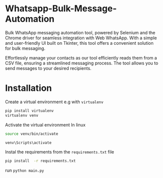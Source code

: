 # Whatsapp-Bulk-Message-Automation
Bulk WhatsApp messaging automation tool, powered by Selenium and the Chrome driver for seamless integration with Web WhatsApp. With a simple and user-friendly UI built on Tkinter, this tool offers a convenient solution for bulk messaging.

Effortlessly manage your contacts as our tool efficiently reads them from a CSV file, ensuring a streamlined messaging process. The tool allows you to send messages to your desired recipients.


# Installation 
Create a virtual environment e.g with `virtualenv`
```bash
pip install virtualenv
virtualenv venv
```

Activate the virtual environment
In linux
```bash
source venv/bin/activate
```

```bash
venv\Scripts\activate
```

Instal the requirements from the `requirements.txt` file

```bash
pip install  -r requirements.txt
```

run `python main.py`



